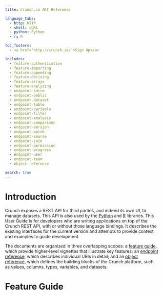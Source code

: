 ```yaml
---
title: Crunch.io API Reference

language_tabs:
  - http: HTTP
  - shell: cURL
  - python: Python
  - r: R

toc_footers:
  - <a href='http://crunch.io/'>Sign Up</a>

includes:
  - feature-authentication
  - feature-importing
  - feature-appending
  - feature-deriving
  - feature-arrays
  - feature-analyzing
  - endpoint-intro
  - endpoint-public
  - endpoint-dataset
  - endpoint-table
  - endpoint-variable
  - endpoint-filter
  - endpoint-analysis
  - endpoint-comparison
  - endpoint-version
  - endpoint-batch
  - endpoint-source
  - endpoint-join
  - endpoint-permission
  - endpoint-progress
  - endpoint-user
  - endpoint-team
  - object-reference

search: true
---
```


# Introduction

Crunch exposes a REST API for third parties, and indeed its own UI, to manage datasets. This API is also used by the [Python](https://github.com/Crunch-io/pycrunch) and [R](https://github.com/Crunch-io/rcrunch) libraries. This User Guide is for developers who are writing applications on top of the Crunch REST API, with or without those language bindings. It describes the existing interfaces for the current version and attempts to provide context and examples to guide development. 

The documents are organized in three overlapping scopes: a [feature guide](#feature-guide), which provide higher-level vignettes that illustrate key features; an [endpoint reference](#endpoint-reference), which describes individual URIs in detail; and an [object reference](#object-reference), which defines the building blocks of the Crunch platform, such as values, columns, types, variables, and datasets.

# Feature Guide
